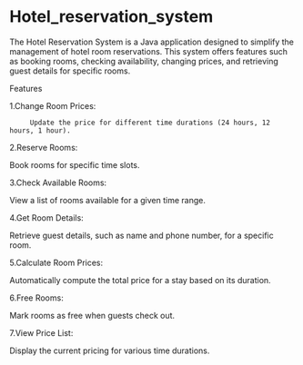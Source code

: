 # Hotel_reservation_system

The Hotel Reservation System is a Java application designed to simplify the management of hotel room reservations. This system offers features such as booking rooms, checking availability, changing prices, and retrieving guest details for specific rooms.

Features

1.Change Room Prices:

         Update the price for different time durations (24 hours, 12 hours, 1 hour).

2.Reserve Rooms:

  Book rooms for specific time slots.

3.Check Available Rooms:

  View a list of rooms available for a given time range.

4.Get Room Details:

  Retrieve guest details, such as name and phone number, for a specific room.

5.Calculate Room Prices:

  Automatically compute the total price for a stay based on its duration.

6.Free Rooms:

  Mark rooms as free when guests check out.

7.View Price List:

  Display the current pricing for various time durations.
